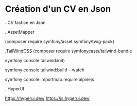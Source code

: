 # Création d'un CV en Json #

. CV factice en Json

. AssetMapper

(composer require symfony/asset symfony/twig-pack)

.TailWindCSS
(composer require symfonycasts/tailwind-bundle

symfony console tailwind:init)

symfony console tailwind:build --watch

symfony console importmap:require alpinejs

. HyperUI

https://hyperui.dev/
https://js.hyperui.dev/
